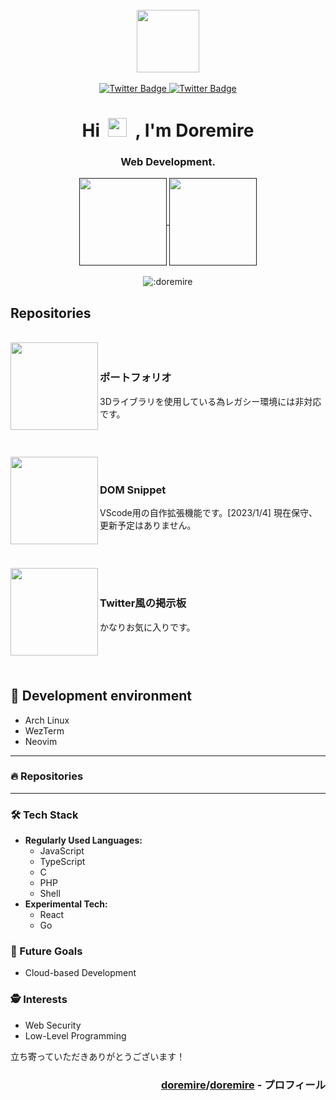
<br>

<div id="header" align="center"> <!-- main -->
<img src="icon.gif" width="100" height="100"/>

<br>

<br>

<div id="badges">
<a href="https://twitter.com/doremire0">
<img src="https://img.shields.io/badge/Twitter-1da1f2?style=for-the-badge&logo=twitter&logoColor=white" alt="Twitter Badge"/>
</a>
<a href="">
<img src="https://img.shields.io/badge/Discord-7289da?style=for-the-badge&logo=discord&logoColor=white" alt="Twitter Badge"/>
</a>
</div>
<img src="https://komarev.com/ghpvc/?username=doremire&style=flat-square&color=blue" alt=""/>
<h1>
Hi&nbsp;
<img src="https://media.giphy.com/media/hvRJCLFzcasrR4ia7z/giphy.gif" width="30px"/>
&nbsp;, I'm Doremire
</h1>
<h3>Web Development.</h3>
<div> <!-- status -->
<a href="">
    <img height="140px" align="center" src="https://github-readme-stats.vercel.app/api?username=doremire&layout=compact&theme=transparent&hide_border=true&hide=contribs,prs&count_private=true" />
</a>
<a href="">
    <img height="140px" align="center" src="https://github-readme-stats.vercel.app/api/top-langs/?username=doremire&layout=compact&theme=transparent&hide_border=true&count_private=true" />
</a>
</div> <!-- status -->

<br>

<img src="https://count.getloli.com/get/@:doremire?theme=rule34" alt=":doremire" />
</div> <!-- main::center -->

<h2>Repositories</h2>

<br>

<div align="center">　<!-- repository::center -->
<a href="https://github.com/doremire/Portfolio">
    <img height="140px" align="left" src="https://github-readme-stats.vercel.app/api/pin/?username=doremire&repo=Portfolio&layout=compact&theme=transparent&hide_border=true&count_private=true" />
</a>
<h3 align="left">ポートフォリオ</h3>
<p align="left">3Dライブラリを使用している為レガシー環境には非対応です。</p>
<h1></h1>
</div>　<!-- repository::center -->
<!-- =================================================== -->
<div align="center">　<!-- repository::center -->
<a href="https://github.com/doremire/domsnippet">
    <img height="140px" align="left" src="https://github-readme-stats.vercel.app/api/pin/?username=doremire&repo=domsnippet&layout=compact&theme=transparent&hide_border=true&count_private=true" />
</a>
<h3 align="left">DOM Snippet</h3>
<p align="left">VScode用の自作拡張機能です。[2023/1/4] 現在保守、更新予定はありません。</p>
<h1></h1>
</div>　<!-- repository::center -->
<!-- =================================================== -->
<div align="center">　<!-- repository::center -->
<a href="https://github.com/doremire/twitter_style_bbs">
    <img height="140px" align="left" src="https://github-readme-stats.vercel.app/api/pin/?username=doremire&repo=twitter_style_bbs&layout=compact&theme=transparent&hide_border=true&count_private=true" />
</a>
<h3 align="left">Twitter風の掲示板</h3>
<p align="left">かなりお気に入りです。</p>
<h1></h1>
</div>　<!-- repository::center -->
<!-- =================================================== -->

## 🌴 Development environment
- Arch Linux
- WezTerm
- Neovim

---

### 🔥 Repositories

<!-- Repo Cards here -->

---

### 🛠️ Tech Stack

- **Regularly Used Languages:**
    - JavaScript
    - TypeScript
    - C
    - PHP
    - Shell
- **Experimental Tech:**
    - React
    - Go

### 🌈 Future Goals

- Cloud-based Development

### 🕵️ Interests

- Web Security
- Low-Level Programming

立ち寄っていただきありがとうございます！

<h3 align="right"><a href="https://github.com/doremire/">doremire</a>/<a href="https://github.com/doremire/doremire">doremire</a> - プロフィール</h3>

<!-- **doremire/doremire** is a ✨ _special_ ✨ repository because its `README.md` (this file) appears on your GitHub profile.
Here are some ideas to get you started:
- 🔭 I’m currently working on ...
- 🌱 I’m currently learning ...
- 👯 I’m looking to collaborate on ...
- 🤔 I’m looking for help with ...
- 💬 Ask me about ...
- 📫 How to reach me: ...
- 😄 Pronouns: ...
- ⚡ Fun fact: ... -->
